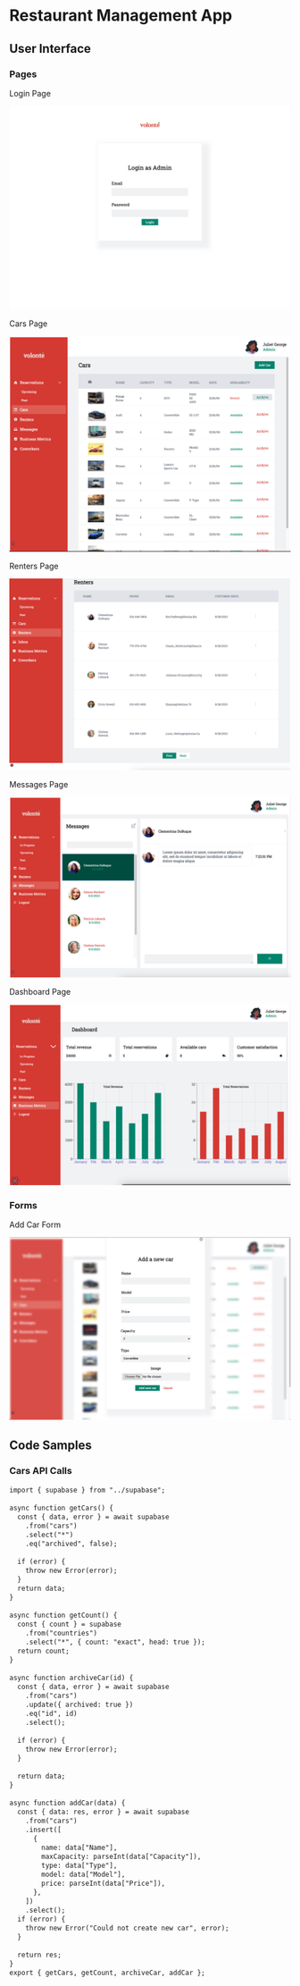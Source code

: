 # Restaurant Management App

## User Interface
### Pages

Login Page

![](https://github.com/juliet-karpah/react-portfolio/blob/main/assets/login-page.png)

Cars Page

![](https://github.com/juliet-karpah/react-portfolio/blob/main/assets/cars-page.png)

Renters Page

![](https://github.com/juliet-karpah/react-portfolio/blob/main/assets/renters-page.png)

Messages Page

![](https://github.com/juliet-karpah/react-portfolio/blob/main/assets/messages-page.png)

Dashboard Page

![](https://github.com/juliet-karpah/react-portfolio/blob/main/assets/dashboard-page.png)

### Forms

Add Car Form

![](https://github.com/juliet-karpah/react-portfolio/blob/main/assets/add-car-form.png)


## Code Samples

### Cars API Calls

```
import { supabase } from "../supabase";

async function getCars() {
  const { data, error } = await supabase
    .from("cars")
    .select("*")
    .eq("archived", false);

  if (error) {
    throw new Error(error);
  }
  return data;
}

async function getCount() {
  const { count } = supabase
    .from("countries")
    .select("*", { count: "exact", head: true });
  return count;
}

async function archiveCar(id) {
  const { data, error } = await supabase
    .from("cars")
    .update({ archived: true })
    .eq("id", id)
    .select();

  if (error) {
    throw new Error(error);
  }

  return data;
}

async function addCar(data) {
  const { data: res, error } = await supabase
    .from("cars")
    .insert([
      {
        name: data["Name"],
        maxCapacity: parseInt(data["Capacity"]),
        type: data["Type"],
        model: data["Model"],
        price: parseInt(data["Price"]),
      },
    ])
    .select();
  if (error) {
    throw new Error("Could not create new car", error);
  }

  return res;
}
export { getCars, getCount, archiveCar, addCar };


```

